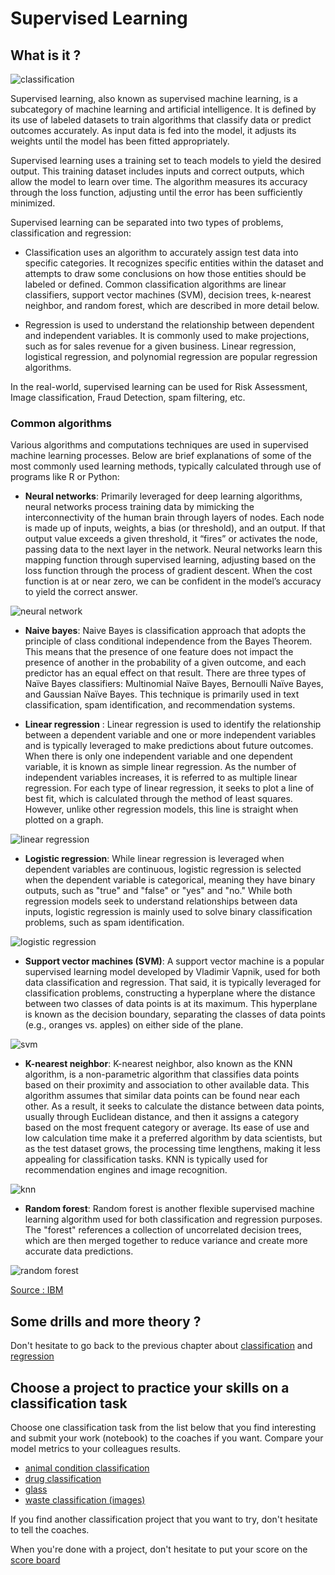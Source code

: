 # Supervised Learning 

## What is it ? 
![classification](./img/supervised-machine-learning.png) 


Supervised learning, also known as supervised machine learning, is a subcategory of machine learning and artificial intelligence. It is defined by its use of labeled datasets to train algorithms that classify data or predict outcomes accurately. As input data is fed into the model, it adjusts its weights until the model has been fitted appropriately.

Supervised learning uses a training set to teach models to yield the desired output. This training dataset includes inputs and correct outputs, which allow the model to learn over time. The algorithm measures its accuracy through the loss function, adjusting until the error has been sufficiently minimized.

Supervised learning can be separated into two types of problems, classification and regression:

- Classification uses an algorithm to accurately assign test data into specific categories. It recognizes specific entities within the dataset and attempts to draw some conclusions on how those entities should be labeled or defined. Common classification algorithms are linear classifiers, support vector machines (SVM), decision trees, k-nearest neighbor, and random forest, which are described in more detail below.

- Regression is used to understand the relationship between dependent and independent variables. It is commonly used to make projections, such as for sales revenue for a given business. Linear regression, logistical regression, and polynomial regression are popular regression algorithms.

In the real-world, supervised learning can be used for Risk Assessment, Image classification, Fraud Detection, spam filtering, etc.


### Common algorithms

Various algorithms and computations techniques are used in supervised machine learning processes. Below are brief explanations of some of the most commonly used learning methods, typically calculated through use of programs like R or Python:

- **Neural networks**: Primarily leveraged for deep learning algorithms, neural networks process training data by mimicking the interconnectivity of the human brain through layers of nodes. Each node is made up of inputs, weights, a bias (or threshold), and an output. If that output value exceeds a given threshold, it “fires” or activates the node, passing data to the next layer in the network. Neural networks learn this mapping function through supervised learning, adjusting based on the loss function through the process of gradient descent. When the cost function is at or near zero, we can be confident in the model’s accuracy to yield the correct answer.

![neural network](./img/neural_networks.gif)

- **Naive bayes**: Naive Bayes is classification approach that adopts the principle of class conditional independence from the Bayes Theorem. This means that the presence of one feature does not impact the presence of another in the probability of a given outcome, and each predictor has an equal effect on that result. There are three types of Naïve Bayes classifiers: Multinomial Naïve Bayes, Bernoulli Naïve Bayes, and Gaussian Naïve Bayes. This technique is primarily used in text classification, spam identification, and recommendation systems.

- **Linear regression** : Linear regression is used to identify the relationship between a dependent variable and one or more independent variables and is typically leveraged to make predictions about future outcomes. When there is only one independent variable and one dependent variable, it is known as simple linear regression. As the number of independent variables increases, it is referred to as multiple linear regression. For each type of linear regression, it seeks to plot a line of best fit, which is calculated through the method of least squares. However, unlike other regression models, this line is straight when plotted on a graph.

![linear regression](./img/linear_regression.gif)

- **Logistic regression**: While linear regression is leveraged when dependent variables are continuous, logistic regression is selected when the dependent variable is categorical, meaning they have binary outputs, such as "true" and "false" or "yes" and "no." While both regression models seek to understand relationships between data inputs, logistic regression is mainly used to solve binary classification problems, such as spam identification.

![logistic regression](./img/logistic_regression.gif)

- **Support vector machines (SVM)**: A support vector machine is a popular supervised learning model developed by Vladimir Vapnik, used for both data classification and regression. That said, it is typically leveraged for classification problems, constructing a hyperplane where the distance between two classes of data points is at its maximum. This hyperplane is known as the decision boundary, separating the classes of data points (e.g., oranges vs. apples) on either side of the plane.

![svm](./img/svm.png)

- **K-nearest neighbor**: K-nearest neighbor, also known as the KNN algorithm, is a non-parametric algorithm that classifies data points based on their proximity and association to other available data. This algorithm assumes that similar data points can be found near each other. As a result, it seeks to calculate the distance between data points, usually through Euclidean distance, and then it assigns a category based on the most frequent category or average. Its ease of use and low calculation time make it a preferred algorithm by data scientists, but as the test dataset grows, the processing time lengthens, making it less appealing for classification tasks. KNN is typically used for recommendation engines and image recognition.

![knn](./img/knn.png)

- **Random forest**: Random forest is another flexible supervised machine learning algorithm used for both classification and regression purposes. The "forest" references a collection of uncorrelated decision trees, which are then merged together to reduce variance and create more accurate data predictions.

![random forest](./img/random_forest.png)

[Source : IBM   ](https://www.ibm.com/topics/supervised-learning#:~:text=Supervised%20learning%20uses%20a%20training,error%20has%20been%20sufficiently%20minimized.)

## Some drills and more theory ?

Don't hesitate to go back to the previous chapter about  [classification](../../1.intro/Structured_data/2.Classification/README.md)  and [regression](../../1.intro/Structured_data/1.Regression/readme.md)

## Choose a project to practice your skills on a classification task

Choose one classification task from the list below that you find interesting and submit your work (notebook) to the coaches if you want. Compare your model metrics to your colleagues results.

- [animal condition classification](projects/animals/animal_condition.ipynb)
- [drug classification](projects/drugs/drugs_classification.ipynb)
- [glass](projects/glass/glass_classification.ipynb)
- [waste classification (images)](projects/waste/waste_classification.ipynb)

If you find another classification project that you want to try, don't hesitate to tell the coaches.

When you're done with a project, don't hesitate to put your score on the [score board](https://docs.google.com/spreadsheets/d/14m1uHQWorVB9wSeGcoFG-8GOMNUGOdeNKuEsuxPMQBY/edit?usp=sharing)

